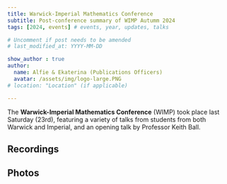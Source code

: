 ```yaml
---
title: Warwick-Imperial Mathematics Conference
subtitle: Post-conference summary of WIMP Autumm 2024
tags: [2024, events] # events, year, updates, talks

# Uncomment if post needs to be amended
# last_modified_at: YYYY-MM-DD

show_author : true
author:
  name: Alfie & Ekaterina (Publications Officers)
  avatar: /assets/img/logo-large.PNG
# location: "Location" (if applicable)

---
```


The **Warwick-Imperial Mathematics Conference** (WIMP) took place last Saturday (23rd), featuring a variety of talks from students from both Warwick and Imperial, and an opening talk by Professor Keith Ball.

## Recordings

## Photos